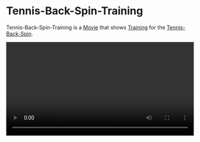 # Tennis-Back-Spin-Training

Tennis-Back-Spin-Training is a [Movie](200300000.md) that shows [Training](600100.md) for the [Tennis-Back-Spin](270000021.md).

<video id="Tennis-Back-Spin-Training" width="100%" height="auto" controls> <source src="400000031.mp4" type=video/mp4> </video>

